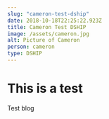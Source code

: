 ```yaml
---
slug: "cameron-test-dship"
date: 2018-10-18T22:25:22.923Z
title: Cameron Test DSHIP
image: /assets/cameron.jpg
alt: Picture of Cameron
person: cameron
type: DSHIP
---
```

# This is a test

Test blog
